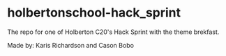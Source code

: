 # holbertonschool-hack_sprint
The repo for one of Holberton C20's Hack Sprint with the theme brekfast.

Made by:
Karis Richardson
and Cason Bobo

